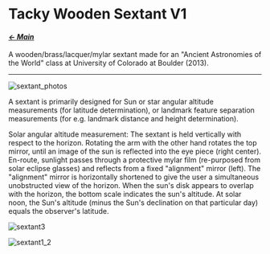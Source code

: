 # Tacky Wooden Sextant V1

#### _[&larr; Main](index.md)_

A wooden/brass/lacquer/mylar sextant made for an "Ancient Astronomies of the World" class at University of Colorado at Boulder (2013).

---

![sextant_photos](https://github.com/user-attachments/assets/ec5bf9c6-dd60-4982-b582-adb192de8350)

A sextant is primarily designed for Sun or star angular altitude measurements (for latitude determination), or landmark feature separation measurements (for e.g. landmark distance and height determination).

Solar angular altitude measurement: The sextant is held vertically with respect to the horizon. Rotating the arm with the other hand rotates the top mirror, until an image of the sun is reflected into the eye piece (right center). En-route, sunlight passes through a protective mylar film (re-purposed from solar eclipse glasses) and reflects from a fixed "alignment" mirror (left). The "alignment" mirror is horizontally shortened to give the user a simultaneous unobstructed view of the horizon. When the sun's disk appears to overlap with the horizon, the bottom scale indicates the sun's altitude. At solar noon, the Sun's altitude (minus the Sun's declination on that particular day) equals the observer's latitude.

![sextant3](https://github.com/user-attachments/assets/257a114a-067f-4667-9c18-8c9fdcbd4833)

![sextant1_2](https://github.com/user-attachments/assets/c7e733c4-6a2c-42f3-9ef4-337279f99da3)

